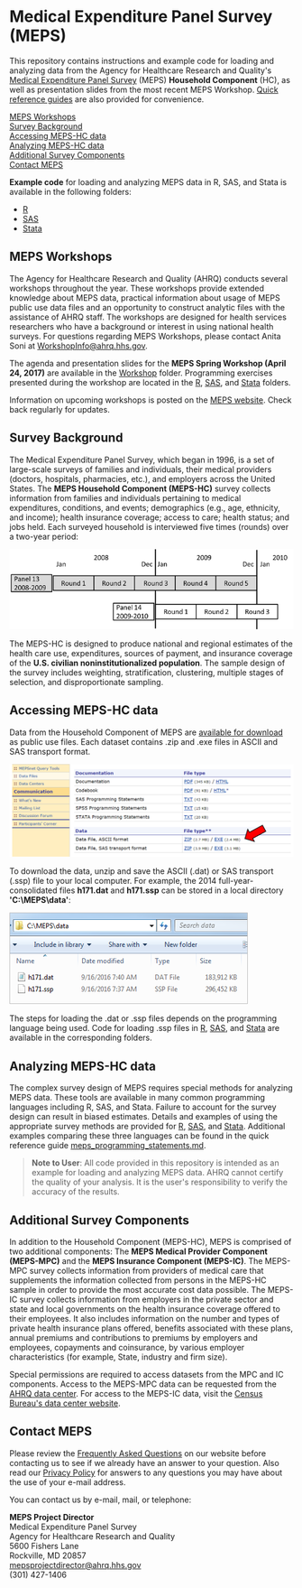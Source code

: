# Medical Expenditure Panel Survey (MEPS)

This repository contains instructions and example code for loading and analyzing data from the Agency for Healthcare Research and Quality's [Medical Expenditure Panel Survey](https://meps.ahrq.gov/mepsweb/) (MEPS) <b>Household Component</b> (HC), as well as presentation slides from the most recent MEPS Workshop. [Quick reference guides](Quick_Reference_Guides) are also provided for convenience.

[MEPS Workshops](#meps-workshops) <br>
[Survey Background](#survey-background) <br>
[Accessing MEPS-HC data](#accessing-meps-hc-data) <br>
[Analyzing MEPS-HC data](#analyzing-meps-hc-data) <br>
[Additional Survey Components](#additional-survey-components) <br>
[Contact MEPS](#contact-meps)

<b>Example code</b> for loading and analyzing MEPS data in R, SAS, and Stata is available in the following folders:
 * [R](R) <br>
 * [SAS](SAS) <br>
 * [Stata](Stata) <br>

## MEPS Workshops

The Agency for Healthcare Research and Quality (AHRQ) conducts several workshops throughout the year. These workshops provide extended knowledge about MEPS data, practical information about usage of MEPS public use data files and an opportunity to construct analytic files with the assistance of AHRQ staff. The workshops are designed for health services researchers who have a background or interest in using national health surveys. For questions regarding MEPS Workshops, please contact Anita Soni at [WorkshopInfo@ahrq.hhs.gov](mailto:WorkshopInfo@ahrq.hhs.gov).

The agenda and presentation slides for the <b>MEPS Spring Workshop (April 24, 2017)</b> are available in the [Workshop](Workshop) folder. Programming exercises presented during the workshop are located in the [R](R), [SAS](SAS), and [Stata](Stata) folders.

Information on upcoming workshops is posted on the [MEPS website](https://meps.ahrq.gov/about_meps/workshops_events.jsp). Check back regularly for updates.

## Survey Background
The Medical Expenditure Panel Survey, which began in 1996, is a set of large-scale surveys of families and individuals, their medical providers (doctors, hospitals, pharmacies, etc.), and employers across the United States. The <b>MEPS Household Component (MEPS-HC)</b> survey collects information from families and individuals pertaining to medical expenditures, conditions, and events; demographics (e.g., age, ethnicity, and income); health insurance coverage; access to care; health status; and jobs held. Each surveyed household is interviewed five times (rounds) over a two-year period:

![panel_design](_images/panel_design.png)

The MEPS-HC is designed to produce national and regional estimates of the health care use, expenditures, sources of payment, and insurance coverage of the <b>U.S. civilian noninstitutionalized population</b>. The sample design of the survey includes weighting, stratification, clustering, multiple stages of selection, and disproportionate sampling.

## Accessing MEPS-HC data

Data from the Household Component of MEPS are [available for download](https://meps.ahrq.gov/mepsweb/data_stats/download_data_files.jsp) as public use files. Each dataset contains .zip and .exe files in ASCII and SAS transport format.

![dataset_website_screenshot](_images/data_documentation_arrow.png)

To download the data, unzip and save the ASCII (.dat) or SAS transport (.ssp) file to your local computer. For example, the 2014 full-year-consolidated files <b>h171.dat</b> and <b>h171.ssp</b> can be stored in a local directory <b>'C:\MEPS\data'</b>:

![irectory](_images/directory_cropped.png)

The steps for loading the .dat or .ssp files depends on the programming language being used. Code for loading .ssp files in [R](R), [SAS](SAS), and [Stata](Stata) are available in the corresponding folders.

## Analyzing MEPS-HC data
The complex survey design of MEPS requires special methods for analyzing MEPS data. These tools are available in many common programming languages including R, SAS, and Stata. Failure to account for the survey design can result in biased estimates. Details and examples of using the appropriate survey methods are provided for [R](R), [SAS](SAS), and [Stata](Stata). Additional examples comparing these three languages can be found in the quick reference guide [meps_programming_statements.md](Quick_Reference_Guides/meps_programming_statements.md).

> **Note to User**: All code provided in this repository is intended as an example for loading and analyzing MEPS data. AHRQ cannot certify the quality of your analysis. It is the user's responsibility to verify the accuracy of the results.


## Additional Survey Components
In addition to the Household Component (MEPS-HC), MEPS is comprised of two additional components: The <b>MEPS Medical Provider Component (MEPS-MPC)</b> and the <b>MEPS Insurance Component (MEPS-IC)</b>. The MEPS-MPC survey collects information from providers of medical care that supplements the information collected from persons in the MEPS-HC sample in order to provide the most accurate cost data possible. The MEPS-IC survey collects information from employers in the private sector and state and local governments on the health insurance coverage offered to their employees. It also includes information on the number and types of private health insurance plans offered, benefits associated with these plans, annual premiums and contributions to premiums by employers and employees, copayments and coinsurance, by various employer characteristics (for example, State, industry and firm size).

Special permissions are required to access datasets from the MPC and IC components. Access to the MEPS-MPC data can be requested from the [AHRQ data center](https://meps.ahrq.gov/mepsweb/data_stats/onsite_datacenter.jsp). For access to the MEPS-IC data, visit the [Census Bureau's data center website](http://www.census.gov/ces/rdcresearch/).

## Contact MEPS

Please review the [Frequently Asked Questions](https://meps.ahrq.gov/mepsweb/about_meps/faq_results.jsp?ChooseTopic=All+Categories&keyword=&Submit2=Search) on our website before contacting us to see if we already have an answer to your question. Also read our [Privacy Policy](https://meps.ahrq.gov/mepsweb/privacy_policy.jsp) for answers to any questions you may have about the use of your e-mail address.

You can contact us by e-mail, mail, or telephone:

<b>MEPS Project Director</b><br>
Medical Expenditure Panel Survey<br>
Agency for Healthcare Research and Quality<br>
5600 Fishers Lane<br>
Rockville, MD 20857<br>
[mepsprojectdirector@ahrq.hhs.gov](mailto:mepsprojectdirector@ahrq.hhs.gov)<br>
(301) 427-1406<br>
